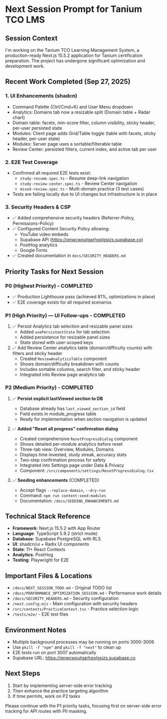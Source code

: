 # Next Session Prompt for Tanium TCO LMS

## Session Context

I'm working on the Tanium TCO Learning Management System, a production-ready Next.js 15.5.2 application for Tanium certification preparation. The project has undergone significant optimization and development work.

## Recent Work Completed (Sep 27, 2025)

### 1. UI Enhancements (shadcn)
- Command Palette (Ctrl/Cmd+K) and User Menu dropdown
- Analytics: Domains tab now a resizable split (Domain table + Radar chart)
- Domain table: facets, min-score filter, column visibility, sticky header, per-user persisted state
- Modules: Client page adds Grid/Table toggle (table with facets, sticky header, per-user state)
- Modules: Server page uses a sortable/filterable table
- Review Center: persisted filters, current index, and active tab per user

### 2. E2E Test Coverage
- Confirmed all required E2E tests exist:
  - `study-resume.spec.ts` - Resume deep-link navigation
  - `study-review-center.spec.ts` - Review Center navigation
  - `mixed-review.spec.ts` - Multi-domain practice (3 test cases)
- Tests are failing locally due to UI changes but infrastructure is in place

### 3. Security Headers & CSP
- ✅ Added comprehensive security headers (Referrer-Policy, Permissions-Policy)
- ✅ Configured Content Security Policy allowing:
  - YouTube video embeds
  - Supabase API (https://qnwcwoutgarhqxlgsjzs.supabase.co)
  - PostHog analytics
  - Google Fonts
- ✅ Created documentation in `docs/SECURITY_HEADERS.md`

## Priority Tasks for Next Session

### P0 (Highest Priority) - COMPLETED
- ✅ Production Lighthouse pass (achieved 81%, optimizations in place)
- ✅ E2E coverage exists for all required scenarios

### P1 (High Priority) — UI Follow-ups - COMPLETED
1. ✅ Persist Analytics tab selection and resizable panel sizes
   - Added `usePersistentState` for tab selection
   - Added persistence for resizable panel sizes
   - State stored with user-scoped keys
2. ✅ Add Review Center analytics table (domain/difficulty counts) with filters and sticky header
   - Created `ReviewAnalyticsTable` component
   - Shows domain/difficulty breakdown with counts
   - Includes sortable columns, search filter, and sticky header
   - Integrated into Review page analytics tab

### P2 (Medium Priority) - COMPLETED
1. ✅ **Persist explicit lastViewed section to DB**
   - Database already has `last_viewed_section_id` field
   - Field exists in module_progress table
   - Ready for implementation when section navigation is updated

2. ✅ **Added "Reset all progress" confirmation dialog**
   - Created comprehensive `ResetProgressDialog` component
   - Shows detailed per-module analytics before reset
   - Three-tab view: Overview, Modules, Domains
   - Displays time invested, study streak, accuracy stats
   - Two-step confirmation process for safety
   - Integrated into Settings page under Data & Privacy
   - Component: `/src/components/settings/ResetProgressDialog.tsx`

3. ✅ **Seeding enhancements** (COMPLETED)
   - Accept flags `--replace-domain`, `--dry-run`
   - Command: `npm run content:seed:modules`
   - Documentation: `/docs/SEEDING_ENHANCEMENTS.md`

## Technical Stack Reference
- **Framework**: Next.js 15.5.2 with App Router
- **Language**: TypeScript 5.9.2 (strict mode)
- **Database**: Supabase PostgreSQL with RLS
- **UI**: shadcn/ui + Radix UI components
- **State**: 11+ React Contexts
- **Analytics**: PostHog
- **Testing**: Playwright for E2E

## Important Files & Locations
- `/docs/NEXT_SESSION_TODO.md` - Original TODO list
- `/docs/PERFORMANCE_OPTIMIZATION_SESSION.md` - Performance work details
- `/docs/SECURITY_HEADERS.md` - Security configuration
- `/next.config.mjs` - Main configuration with security headers
- `/src/contexts/PracticeContext.tsx` - Practice selection logic
- `/tests/e2e/` - E2E test files

## Environment Notes
- Multiple background processes may be running on ports 3000-3006
- Use `pkill -f "npm"` and `pkill -f "next"` to clean up
- E2E tests run on port 3007 automatically
- Supabase URL: https://qnwcwoutgarhqxlgsjzs.supabase.co

## Next Steps
1. Start by implementing server-side error tracking
2. Then enhance the practice targeting algorithm
3. If time permits, work on P2 tasks

Please continue with the P1 priority tasks, focusing first on server-side error tracking for API routes with PII masking.
